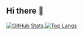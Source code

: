 ## Hi there 👋

<a href="https://github.com/Ice9Coffee">
  <img align="center" alt="GitHub Stats" src="https://github-readme-stats.vercel.app/api?username=Ice9Coffee&show_icons=true&include_all_commits=true" />
</a>
<a href="https://github.com/Ice9Coffee">
  <img align="center" alt="Top Langs" src="https://github-readme-stats.vercel.app/api/top-langs/?username=Ice9Coffee&layout=compact" />
</a>

<!--
**Ice9Coffee/Ice9Coffee** is a ✨ _special_ ✨ repository because its `README.md` (this file) appears on your GitHub profile.

Here are some ideas to get you started:

- 🔭 I’m currently working on ...
- 🌱 I’m currently learning ...
- 👯 I’m looking to collaborate on ...
- 🤔 I’m looking for help with ...
- 💬 Ask me about ...
- 📫 How to reach me: ...
- 😄 Pronouns: ...
- ⚡ Fun fact: ...
-->
